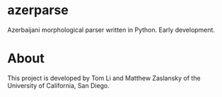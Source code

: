 # azerparse
Azerbaijani morphological parser written in Python. Early development. 

# About
This project is developed by Tom Li and Matthew Zaslansky of the University of California, San Diego.
